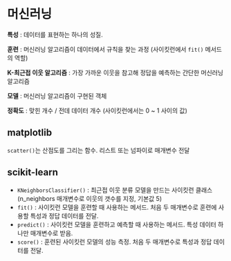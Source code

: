 # 머신러닝

**특성** : 데이터를 표현하는 하나의 성질.

**훈련** : 머신러닝 알고리즘이 데이터에서 규칙을 찾는 과정 (사이킷런에서 `fit()` 메서드의 역할)

**K-최근접 이웃 알고리즘** : 가장 가까운 이웃을 참고해 정답을 예측하는 간단한 머신러닝 알고리즘

**모델** : 머신러닝 알고리즘이 구현된 객체

**정확도** : 맞힌 개수 / 전데 데이터 개수 (사이킷런에서는 0 ~ 1 사이의 값)

## matplotlib

`scatter()`는 산점도를 그리는 함수. 리스트 또는 넘파이로 매개변수 전달

## scikit-learn

- `KNeighborsClassifier()` : 최근접 이웃 분류 모델을 만드는 사이킷런 클래스 (n_neighbors 매개변수로 이웃의 갯수를 지정, 기본값 5)
- `fit()` : 사이킷런 모델을 훈련할 때 사용하는 메서드. 처음 두 매개변수로 훈련에 사용할 특성과 정답 데이터를 전달.
- `predict()` : 사이킷런 모델을 훈련하고 예측할 때 사용하는 메서드. 특성 데이터 하나만 매개변수로 받음.
- `score()` : 훈련된 사이킷런 모델의 성능 측정. 처음 두 매개변수로 특성과 정답 데이터를 전달.
